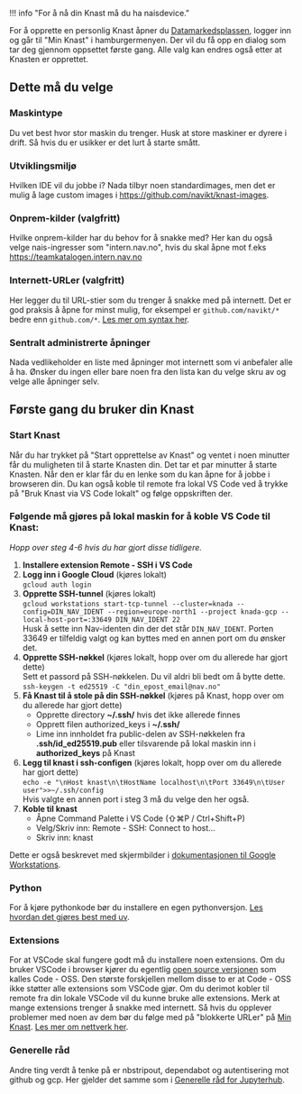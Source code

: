 !!! info "For å nå din Knast må du ha naisdevice."

For å opprette en personlig Knast åpner du [Datamarkedsplassen](https://data.ansatt.nav.no/), logger inn og går til "Min Knast" i hamburgermenyen. Der vil du få opp en dialog som tar deg gjennom oppsettet første gang. Alle valg kan endres også etter at Knasten er opprettet.

## Dette må du velge
### Maskintype
Du vet best hvor stor maskin du trenger. Husk at store maskiner er dyrere i drift. Så hvis du er usikker er det lurt å starte smått.
### Utviklingsmiljø
Hvilken IDE vil du jobbe i? Nada tilbyr noen standardimages, men det er mulig å lage custom images i https://github.com/navikt/knast-images.
### Onprem-kilder (valgfritt)
Hvilke onprem-kilder har du behov for å snakke med? Her kan du også velge nais-ingresser som "intern.nav.no", hvis du skal åpne mot f.eks https://teamkatalogen.intern.nav.no
### Internett-URLer (valgfritt)
Her legger du til URL-stier som du trenger å snakke med på internett. Det er god praksis å åpne for minst mulig, for eksempel er `github.com/navikt/*`  bedre enn `github.com/*`.  [Les mer om syntax her](https://cloud.google.com/secure-web-proxy/docs/url-list-syntax-reference).
### Sentralt administrerte åpninger
Nada vedlikeholder en liste med åpninger mot internett som vi anbefaler alle å ha. Ønsker du ingen eller bare noen fra den lista kan du velge skru av og velge alle åpninger selv.

## Første gang du bruker din Knast
### Start Knast
Når du har trykket på "Start opprettelse av Knast" og ventet i noen minutter får du muligheten til å starte Knasten din. Det tar et par minutter å starte Knasten. Når den er klar får du en lenke som du kan åpne for å jobbe i browseren din. Du kan også koble til remote fra lokal VS Code ved å trykke på "Bruk Knast via VS Code lokalt" og følge oppskriften der.

### Følgende må gjøres på lokal maskin for å koble VS Code til Knast:

*Hopp over steg 4-6 hvis du har gjort disse tidligere.*

1. **Installere extension Remote - SSH i VS Code**
2. **Logg inn i Google Cloud** (kjøres lokalt) <br> 
`gcloud auth login`
3. **Opprette SSH-tunnel** (kjøres lokalt) <br>
```gcloud workstations start-tcp-tunnel --cluster=knada --config=DIN_NAV_IDENT --region=europe-north1 --project knada-gcp --local-host-port=:33649 DIN_NAV_IDENT 22``` <br>
Husk å sette inn Nav-identen din der det står `DIN_NAV_IDENT`. Porten 33649 er tilfeldig valgt og kan byttes med en annen port om du ønsker det.
4. **Opprette SSH-nøkkel** (kjøres lokalt, hopp over om du allerede har gjort dette) <br>
Sett et passord på SSH-nøkkelen. Du vil aldri bli bedt om å bytte dette. <br>
`ssh-keygen -t ed25519 -C "din_epost_email@nav.no"`
5. **Få Knast til å stole på din SSH-nøkkel** (kjøres på Knast, hopp over om du allerede har gjort dette)
    - Opprette directory **~/.ssh/** hvis det ikke allerede finnes
    - Opprett filen authorized_keys i **~/.ssh/**
    - Lime inn innholdet fra public-delen av SSH-nøkkelen fra **.ssh/id_ed25519.pub** eller tilsvarende på lokal maskin inn i **authorized_keys** på Knast
6. **Legg til knast i ssh-configen** (kjøres lokalt, hopp over om du allerede har gjort dette) <br> `echo -e "\nHost knast\n\tHostName localhost\n\tPort 33649\n\tUser user">>~/.ssh/config` <br>
Hvis valgte en annen port i steg 3 må du velge den her også.
7. **Koble til knast**
    - Åpne Command Palette i VS Code (⇧⌘P / Ctrl+Shift+P)
    - Velg/Skriv inn: Remote - SSH: Connect to host...
    - Skriv inn: knast

Dette er også beskrevet med skjermbilder i [dokumentasjonen til Google Workstations](https://cloud.google.com/workstations/docs/develop-code-using-local-vscode-editor).


### Python
For å kjøre pythonkode bør du installere en egen pythonversjon. [Les hvordan det gjøres best med uv](./miljo.md#python-med-uv).

### Extensions
For at VSCode skal fungere godt må du installere noen extensions. Om du bruker VSCode i browser kjører du egentlig [open source versjonen](https://cloud.google.com/workstations/docs/base-editor-overview) som kalles Code - OSS. Den største forskjellen mellom disse to er at Code - OSS ikke støtter alle extensions som VSCode gjør. Om du derimot kobler til remote fra din lokale VSCode vil du kunne bruke alle extensions. Merk at mange extensions trenger å snakke med internett. Så hvis du opplever problemer med noen av dem bør du følge med på "blokkerte URLer" på [Min Knast](https://data.ansatt.nav.no/user/workstation). [Les mer om nettverk her](./nettverk.md).

### Generelle råd
Andre ting verdt å tenke på er nbstripout, dependabot og autentisering mot github og gcp. Her gjelder det samme som i [Generelle råd for Jupyterhub](../notebook/generelt.md).